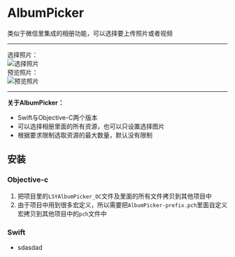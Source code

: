 AlbumPicker
===
类似于微信里集成的相册功能，可以选择要上传照片或者视频

-----
选择照片：<br>
![](https://github.com/GGGHub/AlbumPicker/raw/master/AlbumPicker/AlbumPicker.gif "选择照片")<br>
预览照片：<br>
![](https://github.com/GGGHub/AlbumPicker/raw/master/AlbumPicker/Preview.gif "预览照片")<br>

-----
**关于AlbumPicker：**
* Swift与Objective-C两个版本
* 可以选择相册里面的所有资源，也可以只设置选择图片
* 根据要求限制选取资源的最大数量，默认没有限制

## 安装
### Objective-c
1. 把项目里的`LSYAlbumPicker_OC`文件及里面的所有文件拷贝到其他项目中
2. 由于项目中用到很多宏定义，所以需要把`AlbumPicker-prefix.pch`里面自定义宏拷贝到其他项目中的`pch`文件中

### Swift
* sdasdad
